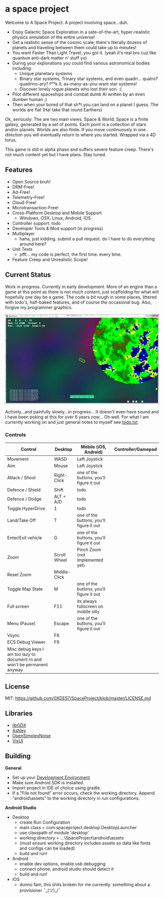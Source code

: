 # a space project
Welcome to A Space Project. A project involving space...duh.
* Enjoy Galactic Space Exploration in a sate-of-the-art, hyper-realistic physics simulation of the entire universe!
* Get a realistic sense of the cosmic scale; there's literally dozens of planets and traveling between them could take up to minutes!
* You want Faster Than Light Travel, you got it. (yeah it's real bro cuz like quantum anti-dark matter n' stuff yo)
* During your explorations you could find various astronomical bodies including:
    * Unique planetary systems
    * Binary star systems, Trinary star systems, and even quadri... quatro? quadrino-ary? f**k it, as-many-as-you-want star systems!
    * Discover lonely rogue planets who lost their son. :(
* Pilot different spaceships and combat dumb AI written by an even dumber human ;)
* Then when your bored of that sh*t you can land on a planet I guess. The worlds are flat (Ha! take that round Earthers)

Ok, seriously: The are two main views. Space & World.
Space is a finite galaxy, generated by a set of points. Each point is a collection of stars and/or planets.
Worlds are also finite. If you move continuously in one direction you will eventually return to where you started. Wrapped via a 4D torus.

This game is still in alpha phase and suffers severe feature creep. There's not much content yet but I have plans. Stay tuned.


## Features
* Open Source bruh!
* DRM-Free!
* Ad-Free!
* Telemetry-Free!
* Cloud-Free!
* Microtransaction-Free!
* Cross-Platform Desktop and Mobile Support
  * Windows, OSX, Linux, Android, IOS
* Controller support: todo
* Developer Tools & Mod support (in progress)
* Multiplayer
  * haha, just kidding. submit a pull request. do I have to do everything around here?
* Unit Tests
  * pfft... my code is perfect, the first time. every time.
* Feature Creep and Unrealistic Scope!


## Current Status
Work in progress. Currently in early development. More of an engine than a game at this point as there is not much content, just scaffolding for what will hopefully one day be a game. The code is bit rough in some places, littered with todo's, half-baked features, and of course the occasional bug. Also, forgive my programmer graphics.


![screenshot](/Capture.PNG?raw=true)

Actively...and painfully slowly...in progress... It doesn't even have sound and I have been poking at this for over 6 years now... Oh well. For what I am currently working on and just general notes to myself see [todo.txt](https://github.com/0XDE57/SpaceProject/blob/master/todo.txt)


### Controls
| Control            | Desktop      | Mobile (iOS, Android)                    | Controller/Gamepad |
|------------------- | ------------ | ---------------------------------------- | -------------------|
| Movement           | WASD         | Left Joystick                            |                    |
| Aim                | Mouse        | Left Joystick                            |                    |
| Attack / Shoot     | Right-Click  | one of the buttons, you'll figure it out |                    |
| Defence / Shield   | Shift        | todo                                     |                    |
| Defence / Dodge    | ALT + A/D    | todo                                     |                    |
| Toggle HyperDrive  | 1            | todo                                     |                    |
| Land/Take Off      | T            | one of the buttons, you'll figure it out |                    |
| Enter/Exit vehicle | G            | one of the buttons, you'll figure it out |                    |
| Zoom               | Scroll Wheel | Pinch Zoom (not implemented yet)         |                    |
| Reset Zoom         | Middle-Click |                                          |                    |
| Toggle Map State   | M            | one of the buttons, you'll figure it out |                    |
| Full screen        | F11          | its always fullscreen on mobile silly    |                    |
| Menu (Pause)       | Escape       | one of the buttons, you'll figure it out |                    |
| Vsync              | F8           |                                          |                    |
| ECS Debug Viewer   | F9           |                                          |                    |
| Misc debug keys I am too lazy to document rn and won't be permanent anyway   |                    |


## License
   MIT: https://github.com/0XDE57/SpaceProject/blob/master/LICENSE.md

## Libraries
- [libGDX](https://github.com/libgdx/libgdx)
- [Ashley](https://github.com/libgdx/ashley/wiki)
- [OpenSimplexNoise](https://gist.github.com/KdotJPG/b1270127455a94ac5d19)
- [VisUI](https://github.com/kotcrab/vis-editor/wiki/VisUI)


## Building
**General**
* Set up your [Development Environment](https://libgdx.badlogicgames.com/documentation/gettingstarted/Setting%20Up.html)
* Make sure Android SDK is installed.
* Import project in IDE of choice using gradle.
* If a "File not found" error occurs, check the working directory. Append "android\assets" to the working directory in run configurations.


**Android Studio**
* Desktop
  * create Run Configuration
  * main class = com.spaceproject.desktop.DesktopLauncher
  * use classpath of module 'desktop'
  * working directory = ...\SpaceProject\android\assets
  * (must ensure working directory includes assets so data like fonts and configs can be loaded)
  * build and run!
* Android
  * enable dev options, enable usb debugging
  * connect phone, android studio should detect it
  * build and run!
* IOS
  * dunno fam, this shits broken for me currently. something about a provisioner ¯\_(ツ)_/¯

